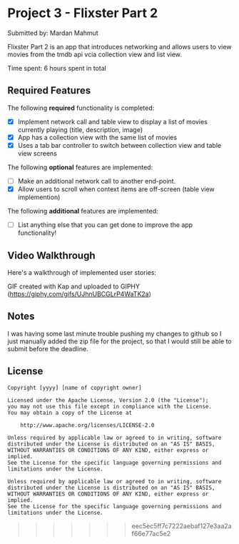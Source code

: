 # Project 3 - Flixster Part 2

Submitted by: Mardan Mahmut

Flixster Part 2 is an app that introduces networking and allows users to view movies from the tmdb api vcia collection view and list view.

Time spent: 6 hours spent in total

## Required Features

The following **required** functionality is completed:

- [x] Implement network call and table view to display a list of movies currently playing (title, description, image)
- [x] App has a collection view with the same list of movies
- [x] Uses a tab bar controller to switch between collection view and table view screens
 
The following **optional** features are implemented:

- [ ] Make an additional network call to another end-point.	
- [x] Allow users to scroll when context items are off-screen (table view implemention)

The following **additional** features are implemented:

- [ ] List anything else that you can get done to improve the app functionality!

## Video Walkthrough

Here's a walkthrough of implemented user stories:

GIF created with Kap and uploaded to GIPHY  
(https://giphy.com/gifs/UJhnUBCGLrP4WaTK2a)

## Notes

I was having some last minute trouble pushing my changes to github so I just manually added the zip file for the project, so that I would still be able to submit before the deadline.

## License

    Copyright [yyyy] [name of copyright owner]

    Licensed under the Apache License, Version 2.0 (the "License");
    you may not use this file except in compliance with the License.
    You may obtain a copy of the License at

        http://www.apache.org/licenses/LICENSE-2.0

    Unless required by applicable law or agreed to in writing, software
    distributed under the License is distributed on an "AS IS" BASIS,
    WITHOUT WARRANTIES OR CONDITIONS OF ANY KIND, either express or implied.
    See the License for the specific language governing permissions and
    limitations under the License.

    Unless required by applicable law or agreed to in writing, software
    distributed under the License is distributed on an "AS IS" BASIS,
    WITHOUT WARRANTIES OR CONDITIONS OF ANY KIND, either express or implied.
    See the License for the specific language governing permissions and
    limitations under the License.
>>>>>>> eec5ec5ff7c7222aebaf127e3aa2af66e77ac5e2
